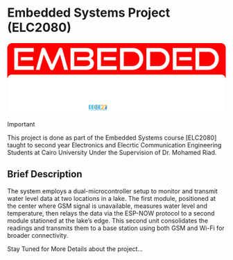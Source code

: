 # Embedded Systems Project (ELC2080)


![TEAM Logo Main](Team_Graphics/Export%20logo.png)

>[!IMPORTANT]
> This project is done as part of the Embedded Systems course [ELC2080] taught to second year Electronics and Elecrtic Communication Engineering Students at Cairo University Under the Supervision of Dr. Mohamed Riad.

## Brief Description

The system employs a dual-microcontroller setup to monitor and transmit water level data at two locations in a lake. The first module, positioned at the center where GSM signal is unavailable, measures water level and temperature, then relays the data via the ESP-NOW protocol to a second module stationed at the lake’s edge. This second unit consolidates the readings and transmits them to a base station using both GSM and Wi-Fi for broader connectivity.

Stay Tuned for More Details about the project...